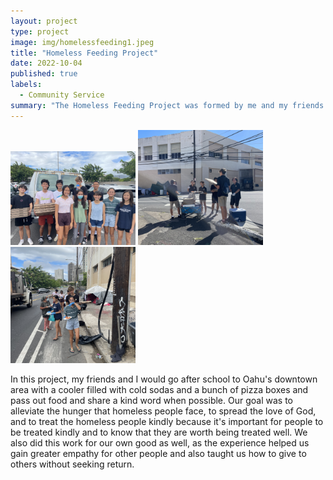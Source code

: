 ```yaml
---
layout: project
type: project
image: img/homelessfeeding1.jpeg
title: "Homeless Feeding Project"
date: 2022-10-04
published: true
labels:
  - Community Service
summary: "The Homeless Feeding Project was formed by me and my friends to serve pizza and cold sodas to homeless people in Oahu's downtown area."
---
```


<div class="text-center p-4">
  <img width="200px" src="../img/homelessfeeding2.jpeg" class="img-thumbnail" >
  <img width="200px" src="../img/homelessfeeding3.jpeg" class="img-thumbnail" >
  <img width="200px" src="../img/homelessfeeding4.jpeg" class="img-thumbnail" >
</div>

In this project, my friends and I would go after school to Oahu's downtown area with a cooler filled with cold sodas and a bunch of pizza boxes and pass out food and share a kind word when possible. Our goal was to alleviate the hunger that homeless people face, to spread the love of God, and to treat the homeless people kindly because it's important for people to be treated kindly and to know that they are worth being treated well. We also did this work for our own good as well, as the experience helped us gain greater empathy for other people and also taught us how to give to others without seeking return. 
